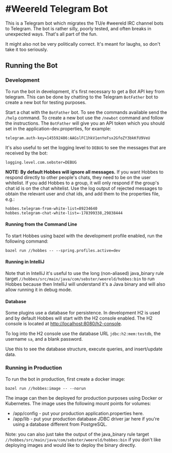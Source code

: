 # #Weereld Telegram Bot

This is a Telegram bot which migrates the TU/e #weereld IRC channel bots to
Telegram. The bot is rather silly, poorly tested, and often breaks in
unexpected ways. That's all part of the fun.

It might also not be very politically correct. It's meant for laughs, so don't
take it too seriously.

## Running the Bot

### Development

To run the bot in development, it's first necessary to get a Bot API key from
telegram. This can be done by chatting to the Telegram `BotFather` bot to
create a new bot for testing purposes.

Start a chat with the `BotFather` bot. To see the commands available send the
`/help` command. To create a new bot use the `/newbot` command and follow the
instructions. The `BotFather` will give you an API token which you should set in
the application-dev.properties, for example:

```properties
telegram.auth-key=145592486:AAGslFC1hkV1enYeFsx2GfoZY3bkKfU9VeU
```

It's also useful to set the logging level to `DEBUG` to see the messages
that are received by the bot:

```properties
logging.level.com.sebster=DEBUG
```

**NOTE: By default Hobbes will ignore all messages.** If you want Hobbes to
respond directly to other people's chats, they need to be on the user
whitelist. If you add Hobbes to a group, it will only respond if the group's
chat id is on the chat whitelist. Use the log output of rejected messages to
obtain the relevant user and chat ids, and add them to the properties file,
e.g.:

```properties
hobbes.telegram-from-white-list=89234640
hobbes.telegram-chat-white-list=-178399338,29838444
```

#### Running from the Command Line

To start Hobbes using bazel with the development profile enabled, run the
following command:

```shell script
bazel run //hobbes -- --spring.profiles.active=dev
```

#### Running in IntelliJ

Note that in IntelliJ it's useful to use the long (non-aliased) java_binary
rule target `//hobbes/src/main/java/com/sebster/weereld/hobbes:bin` to
run Hobbes because then IntelliJ will understand it's a Java binary and
will also allow running it in debug mode.

#### Database

Some plugins use a database for persistence. In development H2 is used and by
default Hobbes will start with the H2 console enabled. The H2 console is
located at [http://localhost:8080/h2-console](http://localhost:8080/h2-console).

To log into the H2 console use the database URL `jdbc:h2:mem:testdb`, the
username `sa`, and a blank password.

Use this to see the database structure, execute queries, and insert/update data.

### Running in Production

To run the bot in production, first create a docker image:

```shell script
bazel run //hobbes:image -- --norun
```

The image can then be deployed for production purposes using Docker or
Kubernetes. The image uses the following mount points for volumes:

-   /app/config - put your production application.properties here.
-   /app/lib - put your production database JDBC driver jar here if you're
    using a database different from PostgreSQL.

Note: you can also just take the output of the java_binary rule target
`//hobbes/src/main/java/com/sebster/weereld/hobbes:bin` if you don't like
deploying images and would like to deploy the binary directly.
